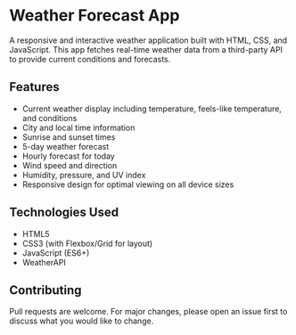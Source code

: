 # Weather Forecast App

A responsive and interactive weather application built with HTML, CSS, and JavaScript. This app fetches real-time weather data from a third-party API to provide current conditions and forecasts.

## Features

- Current weather display including temperature, feels-like temperature, and conditions
- City and local time information
- Sunrise and sunset times
- 5-day weather forecast
- Hourly forecast for today
- Wind speed and direction
- Humidity, pressure, and UV index
- Responsive design for optimal viewing on all device sizes

## Technologies Used

- HTML5
- CSS3 (with Flexbox/Grid for layout)
- JavaScript (ES6+)
- WeatherAPI

## Contributing

Pull requests are welcome. For major changes, please open an issue first to discuss what you would like to change.
